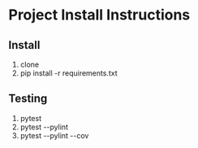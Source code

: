 # Project Install Instructions

## Install

1. clone
2. pip install -r requirements.txt

## Testing

1. pytest
2. pytest --pylint
3. pytest --pylint --cov


